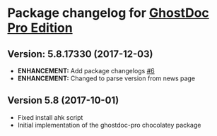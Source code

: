 # Package changelog for [GhostDoc Pro Edition](https://chocolatey.org/packages/ghostdoc-pro)

## Version: 5.8.17330 (2017-12-03)
- **ENHANCEMENT:** Add package changelogs [#6](https://github.com/AdmiringWorm/chocolatey-packages/issues/6)
- **ENHANCEMENT:** Changed to parse version from news page

## Version 5.8 (2017-10-01)
- Fixed install ahk script
- Initial implementation of the ghostdoc-pro chocolatey package
